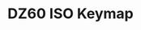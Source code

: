 ---
layout: layouts/keymapdb_entry.njk
OS: []
keymap_author: tarnjotsingh
firmware: QMK
hasHomeRowMods: False
hasLetterOnThumb: False
hasVerticalCombos: False
thumb: https://i.imgur.com/UV0t6aL.png
imageDate: idk
keyCount: 62
keyboard: DZ60
languages: ['English']
layerCount: 3
title: "DZ60 ISO Keymap"
split: False
stagger: row
summary: 
keymap_url: https://github.com/tarnjotsingh/qmk_firmware/tree/master/keyboards/dz60/keymaps/tarnjotsingh
writeup: https://github.com/tarnjotsingh/qmk_firmware/tree/master/keyboards/dz60/keymaps/tarnjotsingh/readme.md
---